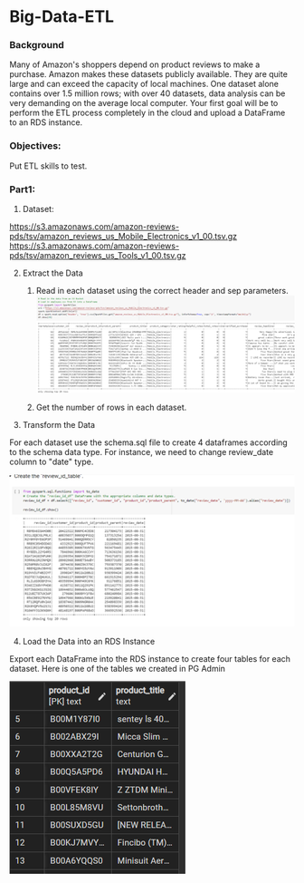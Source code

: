 # Big-Data-ETL

### Background

Many of Amazon's shoppers depend on product reviews to make a purchase. Amazon makes these datasets publicly available. They are quite large and can exceed the capacity of local machines. One dataset alone contains over 1.5 million rows; with over 40 datasets, data analysis can be very demanding on the average local computer. Your first goal will be to perform the ETL process completely in the cloud and upload a DataFrame to an RDS instance.

### Objectives:

Put ETL skills to test.

### Part1:

1. Dataset:

https://s3.amazonaws.com/amazon-reviews-pds/tsv/amazon_reviews_us_Mobile_Electronics_v1_00.tsv.gz
https://s3.amazonaws.com/amazon-reviews-pds/tsv/amazon_reviews_us_Tools_v1_00.tsv.gz

2. Extract the Data

   1. Read in each dataset using the correct header and sep parameters.
      ![img1](image/1.png)

   1. Get the number of rows in each dataset.

3. Transform the Data

For each dataset use the schema.sql file to create 4 dataframes according to the schema data type. For instance, we need to change review_date column to "date" type.

![img2](image/2.png)

4.  Load the Data into an RDS Instance

Export each DataFrame into the RDS instance to create four tables for each dataset.
Here is one of the tables we created in PG Admin

![img3](image/products_mobile.png)
